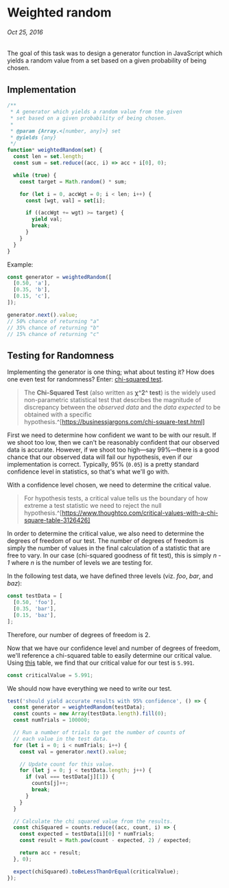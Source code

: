 # Weighted random
###### Oct 25, 2016

The goal of this task was to design a generator function in JavaScript which yields a random value from a set based on a given probability of being chosen.

## Implementation

```js
/**
 * A generator which yields a random value from the given
 * set based on a given probability of being chosen.
 *
 * @param {Array.<[number, any]>} set
 * @yields {any}
 */
function* weightedRandom(set) {
  const len = set.length;
  const sum = set.reduce((acc, i) => acc + i[0], 0);

  while (true) {
    const target = Math.random() * sum;

    for (let i = 0, accWgt = 0; i < len; i++) {
      const [wgt, val] = set[i];

      if ((accWgt += wgt) >= target) {
        yield val;
        break;
      }
    }
  }
}
```

Example:

```js
const generator = weightedRandom([
  [0.50, 'a'],
  [0.35, 'b'],
  [0.15, 'c'],
]);

generator.next().value;
// 50% chance of returning "a"
// 35% chance of returning "b"
// 15% chance of returning "c"
```

## Testing for Randomness

Implementing the generator is one thing; what about testing it? How does one even test for randomness? Enter: [chi-squared test](https://en.wikipedia.org/wiki/Chi-squared_test).

> The **Chi-Squared Test** (also written as **χ^2^ test**) is the widely used non-parametric statistical test that describes the magnitude of discrepancy between the *observed data* and the *data expected* to be obtained with a specific hypothesis.^[https://businessjargons.com/chi-square-test.html]

First we need to determine how confident we want to be with our result. If we shoot too low, then we can't be reasonably confident that our observed data is accurate. However, if we shoot too high—say 99%—there is a good chance that our observed data will fail our hypothesis, even if our implementation is correct. Typically, 95% (`0.05`) is a pretty standard confidence level in statistics, so that's what we'll go with.

With a confidence level chosen, we need to determine the critical value.

> For hypothesis tests, a critical value tells us the boundary of how extreme a test statistic we need to reject the null hypothesis.^[https://www.thoughtco.com/critical-values-with-a-chi-square-table-3126426]

In order to determine the critical value, we also need to determine the degrees of freedom of our test. The number of degrees of freedom is simply the number of values in the final calculation of a statistic that are free to vary. In our case (chi-squared goodness of fit test), this is simply _n - 1_ where _n_ is the number of levels we are testing for.

In the following test data, we have defined three levels (viz. _foo_, _bar_, and _baz_):

```js
const testData = [
  [0.50, 'foo'],
  [0.35, 'bar'],
  [0.15, 'baz'],
];
```

Therefore, our number of degrees of freedom is 2.

Now that we have our confidence level and number of degrees of freedom, we'll reference a chi-squared table to easily determine our critical value. Using [this](https://www.medcalc.org/manual/chi-square-table.php) table, we find that our critical value for our test is `5.991`.


```js
const criticalValue = 5.991;
```

We should now have everything we need to write our test.

```js
test('should yield accurate results with 95% confidence', () => {
  const generator = weightedRandom(testData);
  const counts = new Array(testData.length).fill(0);
  const numTrials = 100000;

  // Run a number of trials to get the number of counts of
  // each value in the test data.
  for (let i = 0; i < numTrials; i++) {
    const val = generator.next().value;

    // Update count for this value.
    for (let j = 0; j < testData.length; j++) {
      if (val === testData[j][1]) {
        counts[j]++;
        break;
      }
    }
  }

  // Calculate the chi squared value from the results.
  const chiSquared = counts.reduce((acc, count, i) => {
    const expected = testData[i][0] * numTrials;
    const result = Math.pow(count - expected, 2) / expected;

    return acc + result;
  }, 0);

  expect(chiSquared).toBeLessThanOrEqual(criticalValue);
});
```
